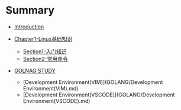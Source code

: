 # Summary
* [Introduction](README.md)
* [Chapter1-Linux基础知识](CHAPTER1/README.md)
  * [Section1-入门知识](CHAPTER1/SECTION1.md)
  * [Section2-常用命令](CHAPTER1/SECTION2.md)

* [GOLNAG STUDY](GOLANG/README.md)
  * [Development Environment(VIM)](GOLANG/Development Environment(VIM).md)
  * [Development Environment(VSCODE)](GOLANG/Development Environment(VSCODE).md)
